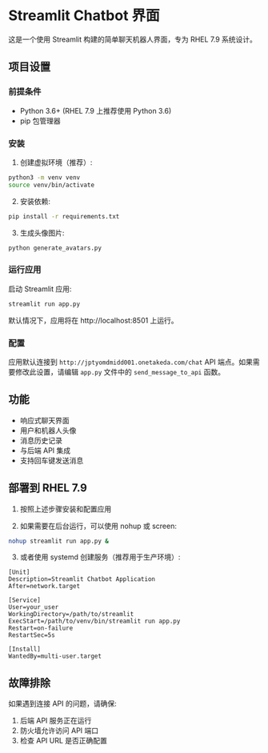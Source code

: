 # Streamlit Chatbot 界面

这是一个使用 Streamlit 构建的简单聊天机器人界面，专为 RHEL 7.9 系统设计。

## 项目设置

### 前提条件

- Python 3.6+ (RHEL 7.9 上推荐使用 Python 3.6)
- pip 包管理器

### 安装

1. 创建虚拟环境（推荐）:
```bash
python3 -m venv venv
source venv/bin/activate
```

2. 安装依赖:
```bash
pip install -r requirements.txt
```

3. 生成头像图片:
```bash
python generate_avatars.py
```

### 运行应用

启动 Streamlit 应用:
```bash
streamlit run app.py
```

默认情况下，应用将在 http://localhost:8501 上运行。

### 配置

应用默认连接到 `http://jptyomdmidd001.onetakeda.com/chat` API 端点。如果需要修改此设置，请编辑 `app.py` 文件中的 `send_message_to_api` 函数。

## 功能

- 响应式聊天界面
- 用户和机器人头像
- 消息历史记录
- 与后端 API 集成
- 支持回车键发送消息

## 部署到 RHEL 7.9

1. 按照上述步骤安装和配置应用

2. 如果需要在后台运行，可以使用 nohup 或 screen:
```bash
nohup streamlit run app.py &
```

3. 或者使用 systemd 创建服务（推荐用于生产环境）:
```
[Unit]
Description=Streamlit Chatbot Application
After=network.target

[Service]
User=your_user
WorkingDirectory=/path/to/streamlit
ExecStart=/path/to/venv/bin/streamlit run app.py
Restart=on-failure
RestartSec=5s

[Install]
WantedBy=multi-user.target
```

## 故障排除

如果遇到连接 API 的问题，请确保:

1. 后端 API 服务正在运行
2. 防火墙允许访问 API 端口
3. 检查 API URL 是否正确配置 